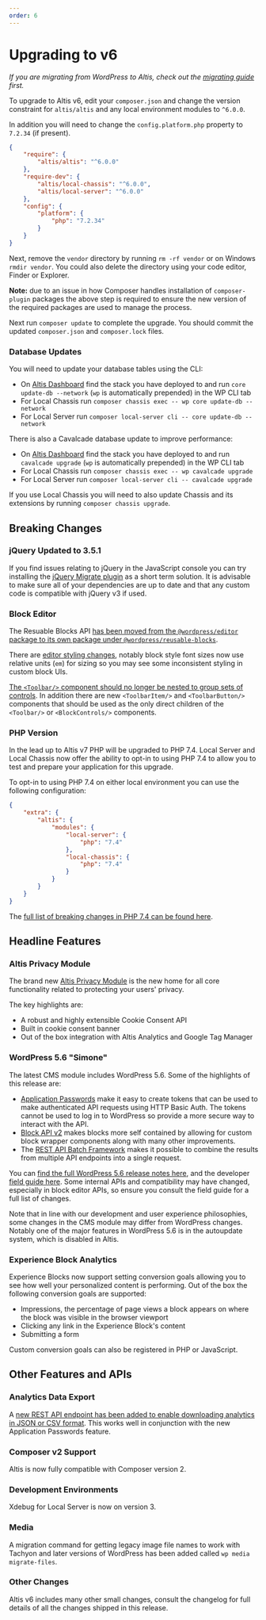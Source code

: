 ```yaml
---
order: 6
---
```

# Upgrading to v6

_If you are migrating from WordPress to Altis, check out the [migrating guide](../migrating/) first._

To upgrade to Altis v6, edit your `composer.json` and change the version constraint for `altis/altis` and any local environment modules to `^6.0.0`.

In addition you will need to change the `config.platform.php` property to `7.2.34` (if present).

```json
{
	"require": {
		"altis/altis": "^6.0.0"
	},
	"require-dev": {
		"altis/local-chassis": "^6.0.0",
		"altis/local-server": "^6.0.0"
	},
	"config": {
		"platform": {
			"php": "7.2.34"
		}
	}
}
```

Next, remove the `vendor` directory by running `rm -rf vendor` or on Windows `rmdir vendor`. You could also delete the directory using your code editor, Finder or Explorer.

**Note:** due to an issue in how Composer handles installation of `composer-plugin` packages the above step is required to ensure the new version of the required packages are used to manage the process.

Next run `composer update` to complete the upgrade. You should commit the updated `composer.json` and `composer.lock` files.

### Database Updates

You will need to update your database tables using the CLI:

- On [Altis Dashboard](https://dashboard.altis-dxp.com/) find the stack you have deployed to and run `core update-db --network` (`wp` is automatically prepended) in the WP CLI tab
- For Local Chassis run `composer chassis exec -- wp core update-db --network`
- For Local Server run `composer local-server cli -- core update-db --network`

There is also a Cavalcade database update to improve performance:

- On [Altis Dashboard](https://dashboard.altis-dxp.com/) find the stack you have deployed to and run `cavalcade upgrade` (`wp` is automatically prepended) in the WP CLI tab
- For Local Chassis run `composer chassis exec -- wp cavalcade upgrade`
- For Local Server run `composer local-server cli -- cavalcade upgrade`

If you use Local Chassis you will need to also update Chassis and its extensions by running `composer chassis upgrade`.


## Breaking Changes

### jQuery Updated to 3.5.1

If you find issues relating to jQuery in the JavaScript console you can try installing the [jQuery Migrate plugin](https://wordpress.org/plugins/enable-jquery-migrate-helper/) as a short term solution. It is advisable to make sure all of your dependencies are up to date and that any custom code is compatible with jQuery v3 if used.

### Block Editor

The Resuable Blocks API [has been moved from the `@wordpress/editor` package to its own package under `@wordpress/reusable-blocks`](https://make.wordpress.org/core/2020/11/18/reusable-blocks-extracted-into-a-separate-package/).

There are [editor styling changes](https://make.wordpress.org/core/2020/11/18/editor-styling-changes-in-wordpress-5-6/), notably block style font sizes now use relative units (`em`) for sizing so you may see some inconsistent styling in custom block UIs.

[The `<Toolbar/>` component should no longer be nested to group sets of controls](https://make.wordpress.org/core/2020/11/18/changes-to-toolbar-components-in-wordpress-5-6/). In addition there are new `<ToolbarItem/>` and `<ToolbarButton/>` components that should be used as the only direct children of the `<Toolbar/>` or `<BlockControls/>` components.

### PHP Version

In the lead up to Altis v7 PHP will be upgraded to PHP 7.4. Local Server and Local Chassis now offer the ability to opt-in to using PHP 7.4 to allow you to test and prepare your application for this upgrade.

To opt-in to using PHP 7.4 on either local environment you can use the following configuration:

```json
{
	"extra": {
		"altis": {
			"modules": {
				"local-server": {
					"php": "7.4"
				},
				"local-chassis": {
					"php": "7.4"
				}
			}
		}
	}
}
```

The [full list of breaking changes in PHP 7.4 can be found here](https://www.php.net/manual/en/migration74.incompatible.php).


## Headline Features

### Altis Privacy Module

The brand new [Altis Privacy Module](docs://privacy/README.md) is the new home for all core functionality related to protecting your users' privacy.

The key highlights are:

* A robust and highly extensible Cookie Consent API
* Built in cookie consent banner
* Out of the box integration with Altis Analytics and Google Tag Manager

### WordPress 5.6 "Simone"

The latest CMS module includes WordPress 5.6. Some of the highlights of this release are:

* [Application Passwords](https://make.wordpress.org/core/2020/11/05/application-passwords-integration-guide/) make it easy to create tokens that can be used to make authenticated API requests using HTTP Basic Auth. The tokens cannot be used to log in to WordPress so provide a more secure way to interact with the API.
* [Block API v2](https://make.wordpress.org/core/2020/11/18/block-api-version-2/) makes blocks more self contained by allowing for custom block wrapper components along with many other improvements.
* The [REST API Batch Framework](https://make.wordpress.org/core/2020/11/20/rest-api-batch-framework-in-wordpress-5-6/) makes it possible to combine the results from multiple API endpoints into a single request.

You can [find the full WordPress 5.6 release notes here](https://wordpress.org/news/2020/12/simone/), and the developer [field guide here](https://make.wordpress.org/core/2020/11/20/wordpress-5-6-field-guide/). Some internal APIs and compatibility may have changed, especially in block editor APIs, so ensure you consult the field guide for a full list of changes.

Note that in line with our development and user experience philosophies, some changes in the CMS module may differ from WordPress changes. Notably one of the major features in WordPress 5.6 is in the autoupdate system, which is disabled in Altis.

### Experience Block Analytics

Experience Blocks now support setting conversion goals allowing you to see how well your personalized content is performing. Out of the box the following conversion goals are supported:

- Impressions, the percentage of page views a block appears on where the block was visible in the browser viewport
- Clicking any link in the Experience Block's content
- Submitting a form

Custom conversion goals can also be registered in PHP or JavaScript.


## Other Features and APIs

### Analytics Data Export

A [new REST API endpoint has been added to enable downloading analytics in JSON or CSV format](docs://analytics/native/data-export.md). This works well in conjunction with the new Application Passwords feature.

### Composer v2 Support

Altis is now fully compatible with Composer version 2.

### Development Environments

Xdebug for Local Server is now on version 3.

### Media

A migration command for getting legacy image file names to work with Tachyon and later versions of WordPress has been added called `wp media migrate-files`.

### Other Changes

Altis v6 includes many other small changes, consult the changelog for full details of all the changes shipped in this release.
